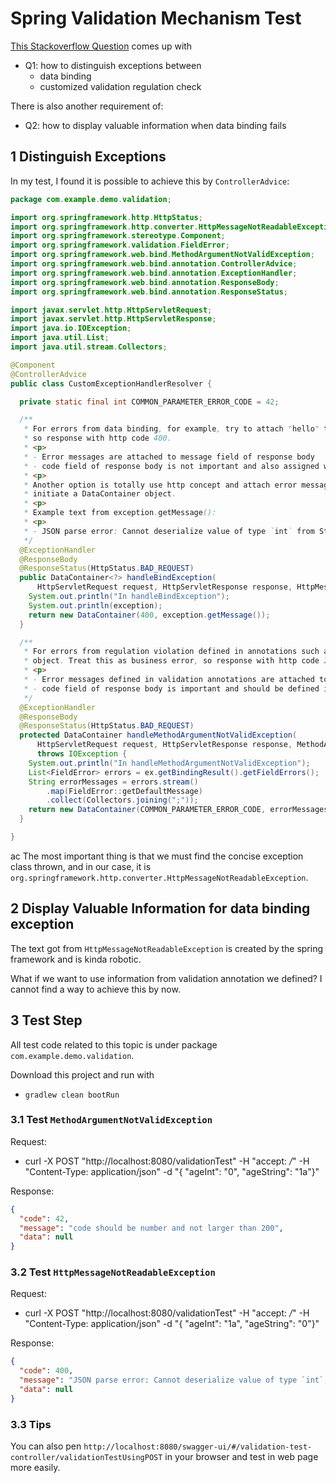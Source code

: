 # Spring Validation Mechanism Test

[This Stackoverflow Question](https://stackoverflow.com/questions/68590470/add-custom-validation-on-age-field-exception-in-java-spring/68590906#68590906) 
comes up with 

- Q1: how to distinguish exceptions between 
  - data binding
  - customized validation regulation check

There is also another requirement of:

- Q2: how to display valuable information when data binding fails

## 1 Distinguish Exceptions

In my test, I found it is possible to achieve this by `ControllerAdvice`:

```java
package com.example.demo.validation;

import org.springframework.http.HttpStatus;
import org.springframework.http.converter.HttpMessageNotReadableException;
import org.springframework.stereotype.Component;
import org.springframework.validation.FieldError;
import org.springframework.web.bind.MethodArgumentNotValidException;
import org.springframework.web.bind.annotation.ControllerAdvice;
import org.springframework.web.bind.annotation.ExceptionHandler;
import org.springframework.web.bind.annotation.ResponseBody;
import org.springframework.web.bind.annotation.ResponseStatus;

import javax.servlet.http.HttpServletRequest;
import javax.servlet.http.HttpServletResponse;
import java.io.IOException;
import java.util.List;
import java.util.stream.Collectors;

@Component
@ControllerAdvice
public class CustomExceptionHandlerResolver {

  private static final int COMMON_PARAMETER_ERROR_CODE = 42;

  /**
   * For errors from data binding, for example, try to attach "hello" to a int field. Treat this as http-level error,
   * so response with http code 400.
   * <p>
   * - Error messages are attached to message field of response body
   * - code field of response body is not important and also assigned with 400
   * <p>
   * Another option is totally use http concept and attach error message to an http head named error, thus no need to
   * initiate a DataContainer object.
   * <p>
   * Example text from exception.getMessage():
   * <p>
   * - JSON parse error: Cannot deserialize value of type `int` from String "1a": not a valid `int` value....
   */
  @ExceptionHandler
  @ResponseBody
  @ResponseStatus(HttpStatus.BAD_REQUEST)
  public DataContainer<?> handleBindException(
      HttpServletRequest request, HttpServletResponse response, HttpMessageNotReadableException exception) {
    System.out.println("In handleBindException");
    System.out.println(exception);
    return new DataContainer(400, exception.getMessage());
  }

  /**
   * For errors from regulation violation defined in annotations such as @NotBlank with @Valid aside the @RequestBody
   * object. Treat this as business error, so response with http code 200.
   * <p>
   * - Error messages defined in validation annotations are attached to message field of response body
   * - code field of response body is important and should be defined in the whole API system
   */
  @ExceptionHandler
  @ResponseBody
  @ResponseStatus(HttpStatus.BAD_REQUEST)
  protected DataContainer handleMethodArgumentNotValidException(
      HttpServletRequest request, HttpServletResponse response, MethodArgumentNotValidException ex)
      throws IOException {
    System.out.println("In handleMethodArgumentNotValidException");
    List<FieldError> errors = ex.getBindingResult().getFieldErrors();
    String errorMessages = errors.stream()
        .map(FieldError::getDefaultMessage)
        .collect(Collectors.joining(";"));
    return new DataContainer(COMMON_PARAMETER_ERROR_CODE, errorMessages);
  }

}
```
ac
The most important thing is that we must find the concise exception class thrown, and in our case, it is
`org.springframework.http.converter.HttpMessageNotReadableException`.

## 2 Display Valuable Information for data binding exception

The text got from `HttpMessageNotReadableException` is created by the spring framework and is kinda robotic.

What if we want to use information from validation annotation we defined? I cannot find a way to achieve this by now.

## 3 Test Step

All test code related to this topic is under package `com.example.demo.validation`.

Download this project and run with 

- `gradlew clean bootRun`

### 3.1 Test `MethodArgumentNotValidException`

Request:

- curl -X POST "http://localhost:8080/validationTest" -H "accept: */*" -H "Content-Type: application/json" -d "{ \"ageInt\": \"0\", \"ageString\": \"1a\"}"

Response:

```json
{
  "code": 42,
  "message": "code should be number and not larger than 200",
  "data": null
}
```

### 3.2 Test `HttpMessageNotReadableException`

Request:

- curl -X POST "http://localhost:8080/validationTest" -H "accept: */*" -H "Content-Type: application/json" -d "{ \"ageInt\": \"1a\", \"ageString\": \"0\"}"

Response:

```json
{
  "code": 400,
  "message": "JSON parse error: Cannot deserialize value of type `int` from String \"1a\": not a valid `int` value; nested exception is com.fasterxml.jackson.databind.exc.InvalidFormatException: Cannot deserialize value of type `int` from String \"1a\": not a valid `int` value\n at [Source: (PushbackInputStream); line: 2, column: 13] (through reference chain: com.example.demo.validation.Person[\"ageInt\"])",
  "data": null
}
```

### 3.3 Tips

You can also pen `http://localhost:8080/swagger-ui/#/validation-test-controller/validationTestUsingPOST` 
in your browser and test in web page more easily.


